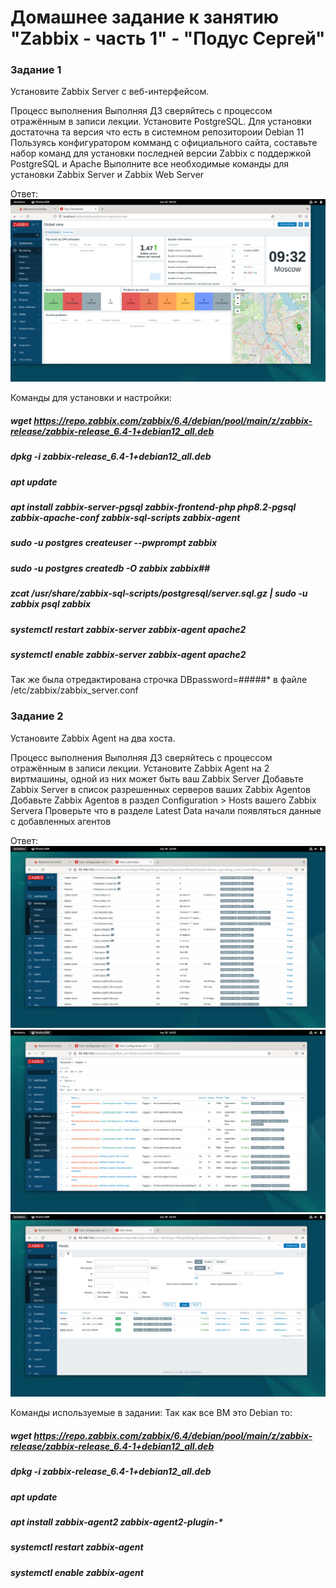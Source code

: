 # Домашнее задание к занятию "Zabbix - часть 1" - "Подус Сергей"       

### Задание 1
Установите Zabbix Server с веб-интерфейсом.

Процесс выполнения
Выполняя ДЗ сверяйтесь с процессом отражённым в записи лекции.
Установите PostgreSQL. Для установки достаточна та версия что есть в системном репозитороии Debian 11
Пользуясь конфигуратором комманд с официального сайта, составьте набор команд для установки последней версии Zabbix с поддержкой PostgreSQL и Apache
Выполните все необходимые команды для установки Zabbix Server и Zabbix Web Server

Ответ: 
![Скриншот 1](https://github.com/Wanderwille/scrinshot/blob/main/VirtualBox_Deba_20_06_2023_09_32_10.png)

Команды для установки и настройки:
##### wget https://repo.zabbix.com/zabbix/6.4/debian/pool/main/z/zabbix-release/zabbix-release_6.4-1+debian12_all.deb
##### dpkg -i zabbix-release_6.4-1+debian12_all.deb
##### apt update
##### apt install zabbix-server-pgsql zabbix-frontend-php php8.2-pgsql zabbix-apache-conf zabbix-sql-scripts zabbix-agent
##### sudo -u postgres createuser --pwprompt zabbix
##### sudo -u postgres createdb -O zabbix zabbix##
##### zcat /usr/share/zabbix-sql-scripts/postgresql/server.sql.gz | sudo -u zabbix psql zabbix
##### systemctl restart zabbix-server zabbix-agent apache2
##### systemctl enable zabbix-server zabbix-agent apache2
Так же была отредактирована строчка DBpassword=#####* в файле /etc/zabbix/zabbix_server.conf

### Задание 2
Установите Zabbix Agent на два хоста.

Процесс выполнения
Выполняя ДЗ сверяйтесь с процессом отражённым в записи лекции.
Установите Zabbix Agent на 2 виртмашины, одной из них может быть ваш Zabbix Server
Добавьте Zabbix Server в список разрешенных серверов ваших Zabbix Agentов
Добавьте Zabbix Agentов в раздел Configuration > Hosts вашего Zabbix Servera
Проверьте что в разделе Latest Data начали появляться данные с добавленных агентов

Ответ:
![Скриншот 2](https://github.com/Wanderwille/scrinshot/blob/main/zabbix%201.png)
![Скриншот 3](https://github.com/Wanderwille/scrinshot/blob/main/zabbix2.png)
![Скриншот 4](https://github.com/Wanderwille/scrinshot/blob/main/zabbix%203.png)

Команды используемые в задании:
Так как все ВМ это Debian то:
##### wget https://repo.zabbix.com/zabbix/6.4/debian/pool/main/z/zabbix-release/zabbix-release_6.4-1+debian12_all.deb
##### dpkg -i zabbix-release_6.4-1+debian12_all.deb
##### apt update 
##### apt install zabbix-agent2 zabbix-agent2-plugin-*
##### systemctl restart zabbix-agent
##### systemctl enable zabbix-agent